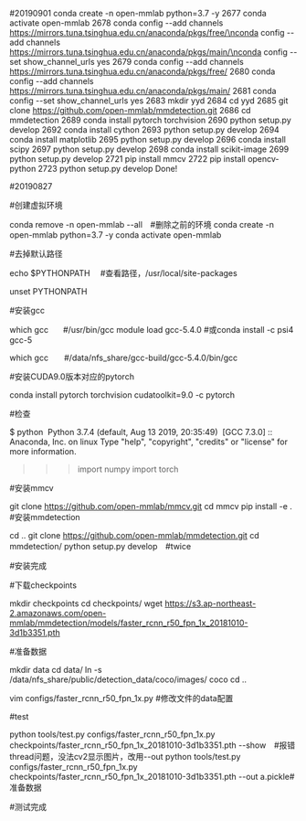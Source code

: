#20190901
conda create -n open-mmlab python=3.7 -y
 2677  conda activate open-mmlab
 2678  conda config --add channels https://mirrors.tuna.tsinghua.edu.cn/anaconda/pkgs/free/\nconda config --add channels https://mirrors.tuna.tsinghua.edu.cn/anaconda/pkgs/main/\nconda config --set show_channel_urls yes
 2679  conda config --add channels https://mirrors.tuna.tsinghua.edu.cn/anaconda/pkgs/free/
 2680  conda config --add channels https://mirrors.tuna.tsinghua.edu.cn/anaconda/pkgs/main/
 2681  conda config --set show_channel_urls yes
 2683  mkdir yyd
 2684  cd yyd
 2685  git clone https://github.com/open-mmlab/mmdetection.git
 2686  cd mmdetection
 2689  conda install pytorch torchvision
 2690  python setup.py develop
 2692  conda install cython
 2693  python setup.py develop
 2694  conda install matplotlib
 2695  python setup.py develop
 2696  conda install scipy
 2697  python setup.py develop
 2698  conda install scikit-image
 2699  python setup.py develop
 2721  pip install mmcv
 2722  pip install opencv-python
 2723  python setup.py develop
Done!



#20190827 

#创建虚拟环境

conda remove -n open-mmlab --all　#删除之前的环境
conda create -n open-mmlab python=3.7 -y
conda activate open-mmlab

#去掉默认路径

echo $PYTHONPATH 　#查看路径，/usr/local/site-packages

unset PYTHONPATH

#安装gcc

which gcc   　#/usr/bin/gcc
module load gcc-5.4.0 #或conda install -c psi4 gcc-5 

which gcc       #/data/nfs_share/gcc-build/gcc-5.4.0/bin/gcc

#安装CUDA9.0版本对应的pytorch

conda install pytorch torchvision cudatoolkit=9.0 -c pytorch


#检查

$ python 
Python 3.7.4 (default, Aug 13 2019, 20:35:49) 
[GCC 7.3.0] :: Anaconda, Inc. on linux
Type "help", "copyright", "credits" or "license" for more information.
>>> import numpy
>>> import torch
>>>

#安装mmcv 

git clone https://github.com/open-mmlab/mmcv.git
cd mmcv
pip install -e .
#安装mmdetection

cd ..
git clone https://github.com/open-mmlab/mmdetection.git
cd mmdetection/
python setup.py develop　#twice

#安装完成

#下载checkpoints

mkdir checkpoints
cd checkpoints/
wget https://s3.ap-northeast-2.amazonaws.com/open-mmlab/mmdetection/models/faster_rcnn_r50_fpn_1x_20181010-3d1b3351.pth


#准备数据

mkdir data
cd data/
ln -s /data/nfs_share/public/detection_data/coco/images/ coco
cd ..

vim configs/faster_rcnn_r50_fpn_1x.py #修改文件的data配置

#test

python tools/test.py configs/faster_rcnn_r50_fpn_1x.py checkpoints/faster_rcnn_r50_fpn_1x_20181010-3d1b3351.pth --show　#报错thread问题，没法cv2显示图片，改用--out
python tools/test.py configs/faster_rcnn_r50_fpn_1x.py checkpoints/faster_rcnn_r50_fpn_1x_20181010-3d1b3351.pth --out a.pickle#准备数据

#测试完成
